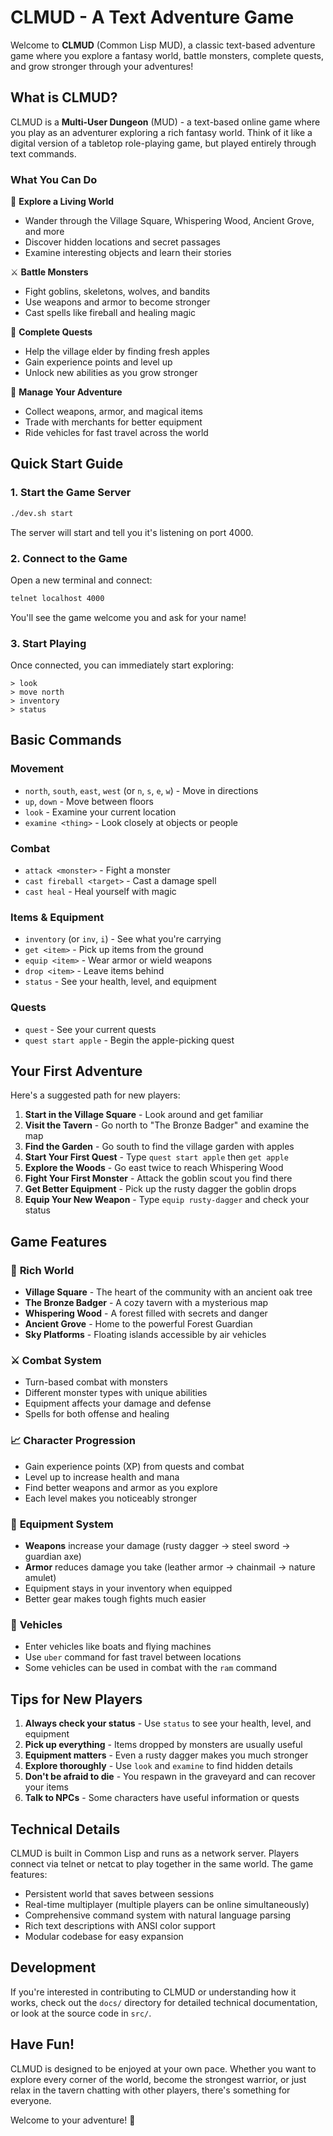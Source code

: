 # CLMUD - A Text Adventure Game

Welcome to **CLMUD** (Common Lisp MUD), a classic text-based adventure game where you explore a fantasy world, battle monsters, complete quests, and grow stronger through your adventures!

## What is CLMUD?

CLMUD is a **Multi-User Dungeon** (MUD) - a text-based online game where you play as an adventurer exploring a rich fantasy world. Think of it like a digital version of a tabletop role-playing game, but played entirely through text commands.

### What You Can Do

🌲 **Explore a Living World**
- Wander through the Village Square, Whispering Wood, Ancient Grove, and more
- Discover hidden locations and secret passages
- Examine interesting objects and learn their stories

⚔️ **Battle Monsters**
- Fight goblins, skeletons, wolves, and bandits
- Use weapons and armor to become stronger
- Cast spells like fireball and healing magic

📜 **Complete Quests**
- Help the village elder by finding fresh apples
- Gain experience points and level up
- Unlock new abilities as you grow stronger

🎒 **Manage Your Adventure**
- Collect weapons, armor, and magical items
- Trade with merchants for better equipment
- Ride vehicles for fast travel across the world

## Quick Start Guide

### 1. Start the Game Server

```bash
./dev.sh start
```

The server will start and tell you it's listening on port 4000.

### 2. Connect to the Game

Open a new terminal and connect:

```bash
telnet localhost 4000
```

You'll see the game welcome you and ask for your name!

### 3. Start Playing

Once connected, you can immediately start exploring:

```
> look
> move north
> inventory
> status
```

## Basic Commands

### Movement
- `north`, `south`, `east`, `west` (or `n`, `s`, `e`, `w`) - Move in directions
- `up`, `down` - Move between floors
- `look` - Examine your current location
- `examine <thing>` - Look closely at objects or people

### Combat
- `attack <monster>` - Fight a monster
- `cast fireball <target>` - Cast a damage spell
- `cast heal` - Heal yourself with magic

### Items & Equipment
- `inventory` (or `inv`, `i`) - See what you're carrying
- `get <item>` - Pick up items from the ground
- `equip <item>` - Wear armor or wield weapons
- `drop <item>` - Leave items behind
- `status` - See your health, level, and equipment

### Quests
- `quest` - See your current quests
- `quest start apple` - Begin the apple-picking quest

## Your First Adventure

Here's a suggested path for new players:

1. **Start in the Village Square** - Look around and get familiar
2. **Visit the Tavern** - Go north to "The Bronze Badger" and examine the map
3. **Find the Garden** - Go south to find the village garden with apples
4. **Start Your First Quest** - Type `quest start apple` then `get apple`
5. **Explore the Woods** - Go east twice to reach Whispering Wood
6. **Fight Your First Monster** - Attack the goblin scout you find there
7. **Get Better Equipment** - Pick up the rusty dagger the goblin drops
8. **Equip Your New Weapon** - Type `equip rusty-dagger` and check your status

## Game Features

### 🏰 **Rich World**
- **Village Square** - The heart of the community with an ancient oak tree
- **The Bronze Badger** - A cozy tavern with a mysterious map
- **Whispering Wood** - A forest filled with secrets and danger
- **Ancient Grove** - Home to the powerful Forest Guardian
- **Sky Platforms** - Floating islands accessible by air vehicles

### ⚔️ **Combat System**
- Turn-based combat with monsters
- Different monster types with unique abilities
- Equipment affects your damage and defense
- Spells for both offense and healing

### 📈 **Character Progression**
- Gain experience points (XP) from quests and combat
- Level up to increase health and mana
- Find better weapons and armor as you explore
- Each level makes you noticeably stronger

### 🎒 **Equipment System**
- **Weapons** increase your damage (rusty dagger → steel sword → guardian axe)
- **Armor** reduces damage you take (leather armor → chainmail → nature amulet)
- Equipment stays in your inventory when equipped
- Better gear makes tough fights much easier

### 🚗 **Vehicles**
- Enter vehicles like boats and flying machines
- Use `uber` command for fast travel between locations
- Some vehicles can be used in combat with the `ram` command

## Tips for New Players

1. **Always check your status** - Use `status` to see your health, level, and equipment
2. **Pick up everything** - Items dropped by monsters are usually useful
3. **Equipment matters** - Even a rusty dagger makes you much stronger
4. **Explore thoroughly** - Use `look` and `examine` to find hidden details
5. **Don't be afraid to die** - You respawn in the graveyard and can recover your items
6. **Talk to NPCs** - Some characters have useful information or quests

## Technical Details

CLMUD is built in Common Lisp and runs as a network server. Players connect via telnet or netcat to play together in the same world. The game features:

- Persistent world that saves between sessions
- Real-time multiplayer (multiple players can be online simultaneously)
- Comprehensive command system with natural language parsing
- Rich text descriptions with ANSI color support
- Modular codebase for easy expansion

## Development

If you're interested in contributing to CLMUD or understanding how it works, check out the `docs/` directory for detailed technical documentation, or look at the source code in `src/`.

## Have Fun!

CLMUD is designed to be enjoyed at your own pace. Whether you want to explore every corner of the world, become the strongest warrior, or just relax in the tavern chatting with other players, there's something for everyone.

Welcome to your adventure! 🌟
